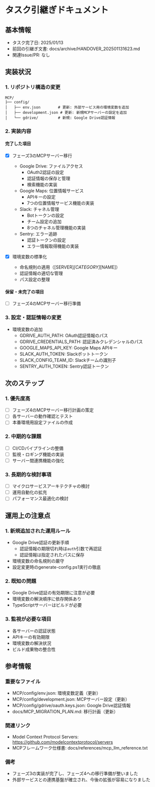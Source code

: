 # タスク引継ぎドキュメント

## 基本情報

- タスク完了日: 2025/01/13
- 前回の引継ぎ文書: docs/archive/HANDOVER_202501131623.md
- 関連Issue/PR: なし

## 実装状況

### 1. リポジトリ構造の変更

```
MCP/
├── config/
│   ├── env.json        # 更新: 外部サービス用の環境変数を追加
│   ├── development.json # 更新: 新規MCPサーバーの設定を追加
│   └── gdrive/         # 新規: Google Drive認証情報
```

### 2. 実装内容

#### 完了した項目

- [x] フェーズ3のMCPサーバー移行
  - Google Drive: ファイルアクセス
    * OAuth2認証の設定
    * 認証情報の保存と管理
    * 検索機能の実装
  - Google Maps: 位置情報サービス
    * APIキーの設定
    * 7つの位置情報サービス機能の実装
  - Slack: チャネル管理
    * Botトークンの設定
    * チーム設定の追加
    * 8つのチャネル管理機能の実装
  - Sentry: エラー追跡
    * 認証トークンの設定
    * エラー情報取得機能の実装

- [x] 環境変数の標準化
  - 命名規則の適用（[SERVER]_[CATEGORY]_[NAME]）
  - 認証情報の適切な管理
  - パス設定の整理

#### 保留・未完了の項目

- [ ] フェーズ4のMCPサーバー移行準備

### 3. 設定・認証情報の変更

- 環境変数の追加
  - GDRIVE_AUTH_PATH: OAuth認証情報のパス
  - GDRIVE_CREDENTIALS_PATH: 認証済みクレデンシャルのパス
  - GOOGLE_MAPS_API_KEY: Google Maps APIキー
  - SLACK_AUTH_TOKEN: Slackボットトークン
  - SLACK_CONFIG_TEAM_ID: Slackチームの識別子
  - SENTRY_AUTH_TOKEN: Sentry認証トークン

## 次のステップ

### 1. 優先度高

- [ ] フェーズ4のMCPサーバー移行計画の策定
- [ ] 各サーバーの動作確認とテスト
- [ ] 本番環境用設定ファイルの作成

### 2. 中期的な課題

- [ ] CI/CDパイプラインの整備
- [ ] 監視・ロギング機能の実装
- [ ] サーバー間連携機能の強化

### 3. 長期的な検討事項

- [ ] マイクロサービスアーキテクチャの検討
- [ ] 運用自動化の拡充
- [ ] パフォーマンス最適化の検討

## 運用上の注意点

### 1. 新規追加された運用ルール

- Google Drive認証の更新手順
  * 認証情報の期限切れ時は`auth`引数で再認証
  * 認証情報は指定されたパスに保存
- 環境変数の命名規則の厳守
- 設定変更時のgenerate-config.ps1実行の徹底

### 2. 既知の問題

- Google Drive認証の有効期限に注意が必要
- 環境変数の解決順序に依存関係あり
- TypeScriptサーバーはビルドが必要

### 3. 監視が必要な項目

- 各サーバーの認証状態
- APIキーの有効期限
- 環境変数の解決状況
- ビルド成果物の整合性

## 参考情報

### 重要なファイル

- MCP/config/env.json: 環境変数定義（更新）
- MCP/config/development.json: MCPサーバー設定（更新）
- MCP/config/gdrive/oauth.keys.json: Google Drive認証情報
- docs/MCP_MIGRATION_PLAN.md: 移行計画（更新）

### 関連リンク

- Model Context Protocol Servers: https://github.com/modelcontextprotocol/servers
- MCPフレームワーク仕様書: docs/references/mcp_llm_reference.txt

### 備考

- フェーズ3の実装が完了し、フェーズ4への移行準備が整いました
- 外部サービスとの連携基盤が確立され、今後の拡張が容易になりました